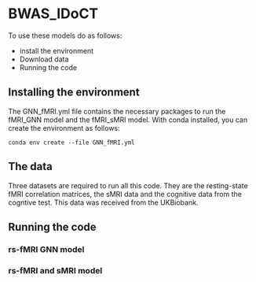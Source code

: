 # BWAS_IDoCT

To use these models do as follows:
- install the environment
- Download data
- Running the code
## Installing the environment
The GNN_fMRI.yml file contains the necessary packages to run the fMRI_GNN model and the fMRI_sMRI model. With conda installed, you can create the environment as follows:

```
conda env create --file GNN_fMRI.yml
```
## The data
Three datasets are required to run all this code. They are the resting-state fMRI correlation matrices, the sMRI data and the cognitive data from the cogntive test. This data was received from the UKBiobank.

## Running the code
### rs-fMRI GNN model


### rs-fMRI and sMRI model
